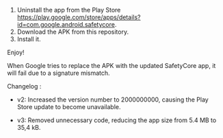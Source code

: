 1) Uninstall the app from the Play Store https://play.google.com/store/apps/details?id=com.google.android.safetycore.
2) Download the APK from this repository.
3) Install it.

Enjoy!

When Google tries to replace the APK with the updated SafetyCore app, it will fail due to a signature mismatch.

Changelog :

- v2: Increased the version number to 2000000000, causing the Play Store update to become unavailable.

- v3: Removed unnecessary code, reducing the app size from 5.4 MB to 35,4 kB.
